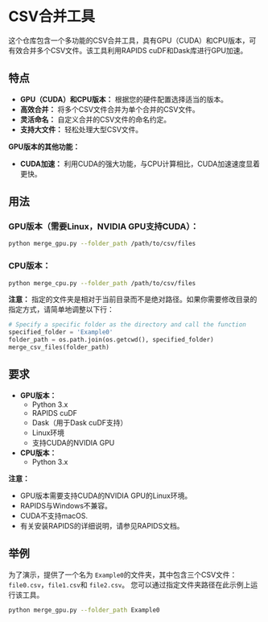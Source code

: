 # CSV合并工具

这个仓库包含一个多功能的CSV合并工具，具有GPU（CUDA）和CPU版本，可有效合并多个CSV文件。该工具利用RAPIDS cuDF和Dask库进行GPU加速。

## 特点

* **GPU（CUDA）和CPU版本：** 根据您的硬件配置选择适当的版本。
* **高效合并：** 将多个CSV文件合并为单个合并的CSV文件。
* **灵活命名：** 自定义合并的CSV文件的命名约定。
* **支持大文件：** 轻松处理大型CSV文件。

**GPU版本的其他功能：**

* **CUDA加速：** 利用CUDA的强大功能，与CPU计算相比，CUDA加速速度显着更快。

## 用法

### GPU版本（需要Linux，NVIDIA GPU支持CUDA）：

```bash
python merge_gpu.py --folder_path /path/to/csv/files
```

### CPU版本：

```bash
python merge_cpu.py --folder_path /path/to/csv/files
```

**注意：** 指定的文件夹是相对于当前目录而不是绝对路径。如果你需要修改目录的指定方式，请简单地调整以下行：

```python
# Specify a specific folder as the directory and call the function
specified_folder = 'Example0'
folder_path = os.path.join(os.getcwd(), specified_folder)
merge_csv_files(folder_path)
```

## 要求

* **GPU版本：**
  * Python 3.x
  * RAPIDS cuDF
  * Dask（用于Dask cuDF支持）
  * Linux环境
  * 支持CUDA的NVIDIA GPU
* **CPU版本：**
  * Python 3.x

**注意：**

* GPU版本需要支持CUDA的NVIDIA GPU的Linux环境。
* RAPIDS与Windows不兼容。
* CUDA不支持macOS.
* 有关安装RAPIDS的详细说明，请参见RAPIDS文档。

## 举例

为了演示，提供了一个名为 `Example0`的文件夹，其中包含三个CSV文件：`file0.csv`，`file1.csv`和 `file2.csv`。 您可以通过指定文件夹路径在此示例上运行该工具。

```bash
python merge_gpu.py --folder_path Example0
```
